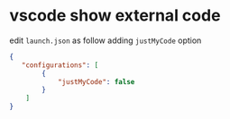 # vscode show external code

edit `launch.json` as follow adding `justMyCode` option

```json
{
   "configurations": [
        {
            "justMyCode": false
        }
    ]
}
```
